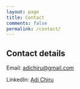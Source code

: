 ```yaml
---
layout: page
title: Contact
comments: false
permalink: /contact/
---
```


## Contact details

Email: adichiru@gmail.com

LinkedIn: [Adi Chiru](https://ca.linkedin.com/in/adichiru)

